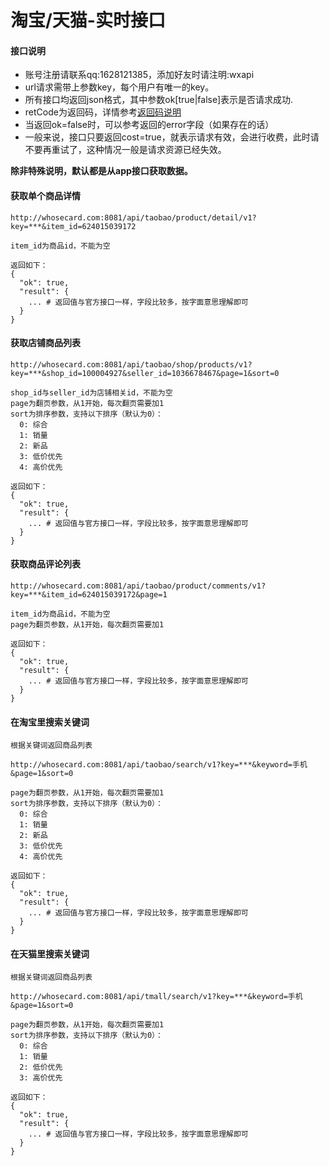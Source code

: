 # 淘宝/天猫-实时接口

#### 接口说明
* 账号注册请联系qq:1628121385，添加好友时请注明:wxapi
* url请求需带上参数key，每个用户有唯一的key。
* 所有接口均返回json格式，其中参数ok[true|false]表示是否请求成功.
* retCode为返回码，详情参考[返回码说明](https://github.com/iwoods100/wxapi-doc/blob/master/retcode.md)
* 当返回ok=false时，可以参考返回的error字段（如果存在的话）
* 一般来说，接口只要返回cost=true，就表示请求有效，会进行收费，此时请不要再重试了，这种情况一般是请求资源已经失效。

**除非特殊说明，默认都是从app接口获取数据。**

#### 获取单个商品详情
```
http://whosecard.com:8081/api/taobao/product/detail/v1?key=***&item_id=624015039172

item_id为商品id，不能为空

返回如下：
{
  "ok": true,
  "result": {
    ... # 返回值与官方接口一样，字段比较多，按字面意思理解即可
  }
}
```

#### 获取店铺商品列表
```
http://whosecard.com:8081/api/taobao/shop/products/v1?key=***&shop_id=100004927&seller_id=1036678467&page=1&sort=0

shop_id与seller_id为店铺相关id，不能为空
page为翻页参数，从1开始，每次翻页需要加1
sort为排序参数，支持以下排序（默认为0）：
  0: 综合
  1: 销量
  2: 新品
  3: 低价优先
  4: 高价优先

返回如下：
{
  "ok": true,
  "result": {
    ... # 返回值与官方接口一样，字段比较多，按字面意思理解即可
  }
}
```

#### 获取商品评论列表
```
http://whosecard.com:8081/api/taobao/product/comments/v1?key=***&item_id=624015039172&page=1

item_id为商品id，不能为空
page为翻页参数，从1开始，每次翻页需要加1

返回如下：
{
  "ok": true,
  "result": {
    ... # 返回值与官方接口一样，字段比较多，按字面意思理解即可
  }
}
```

#### 在淘宝里搜索关键词
```
根据关键词返回商品列表

http://whosecard.com:8081/api/taobao/search/v1?key=***&keyword=手机&page=1&sort=0

page为翻页参数，从1开始，每次翻页需要加1
sort为排序参数，支持以下排序（默认为0）：
  0: 综合
  1: 销量
  2: 新品
  3: 低价优先
  4: 高价优先

返回如下：
{
  "ok": true,
  "result": {
    ... # 返回值与官方接口一样，字段比较多，按字面意思理解即可
  }
}
```

#### 在天猫里搜索关键词
```
根据关键词返回商品列表

http://whosecard.com:8081/api/tmall/search/v1?key=***&keyword=手机&page=1&sort=0

page为翻页参数，从1开始，每次翻页需要加1
sort为排序参数，支持以下排序（默认为0）：
  0: 综合
  1: 销量
  2: 低价优先
  3: 高价优先

返回如下：
{
  "ok": true,
  "result": {
    ... # 返回值与官方接口一样，字段比较多，按字面意思理解即可
  }
}
```
